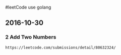 #leetCode use golang
## 2016-10-30
### 2 Add Two Numbers
    https://leetcode.com/submissions/detail/80632324/
    